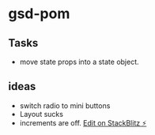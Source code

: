 # gsd-pom


## Tasks
- move state props into a state object.


## ideas
- switch radio to mini buttons
- Layout sucks
- increments are off.
[Edit on StackBlitz ⚡️](https://stackblitz.com/edit/gsd-pom)
